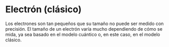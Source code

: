 # Electrón (clásico)

Los electrones son tan pequeños que su tamaño no puede ser medido con precisión.
El tamaño de un electrón varía mucho dependiendo de cómo se mida, ya sea basado
en el modelo cuántico o, en este caso, en el modelo clásico.
